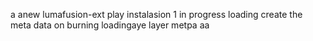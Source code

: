 a anew lumafusion-ext
play
instalasion 1
in progress
loading
create the meta
data on burning
loadingaye
layer
metpa
aa
